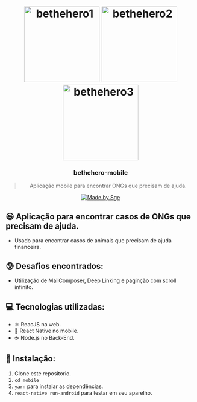 <h1 align="center">
    <img alt="bethehero1" src="https://i.imgur.com/UDedngJ.jpg" width="200" heigth="416" />
    <img alt="bethehero2" src="https://i.imgur.com/RjVOmTt.jpg" width="200" heigth="416" />
    <img alt="bethehero3" src="https://i.imgur.com/5pSGbfq.jpg" width="200" heigth="416" />
</h1>

<h3 align="center">
  bethehero-mobile
</h3>

<blockquote align="center">Aplicação mobile para encontrar ONGs que precisam de ajuda.</blockquote>

<p align="center">
  <a href="http://sgeinformatica.com.br/">
    <img alt="Made by Sge" src="https://i.imgur.com/Dm7Xym9.png">
  </a>
</p>

## :smiley: Aplicação para encontrar casos de ONGs que precisam de ajuda.

- Usado para encontrar casos de animais que precisam de ajuda financeira.

## :cold_sweat: Desafios encontrados:

- Utilização de MailComposer, Deep Linking e paginção com scroll infinito.

## :computer: Tecnologias utilizadas:

- ⚛️ ReacJS na web.
- :iphone: React Native no mobile.
- ☕️ Node.js no Back-End.

## :dvd: Instalação:

1. Clone este repositorio.
2. `cd mobile`<br />
3. `yarn` para instalar as dependências.<br />
4. `react-native run-android` para testar em seu aparelho.<br />
